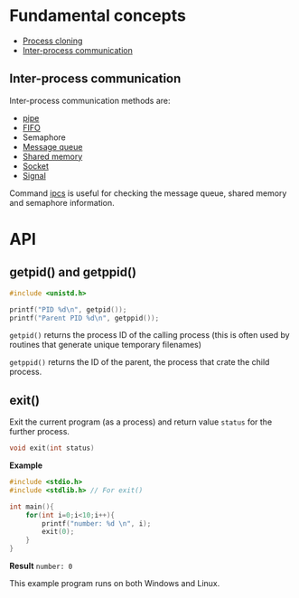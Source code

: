 # Fundamental concepts

* [Process cloning](Process%20cloning)
* [Inter-process communication](#inter-process-communication)

## Inter-process communication

Inter-process communication methods are:
* [pipe](https://github.com/TranPhucVinh/C/blob/master/Physical%20layer/File%20IO/pipe.md)
* [FIFO](../File%20IO/FIFO)
* Semaphore
* [Message queue](Message%20queue)
* [Shared memory](Shared%20memory)
* [Socket](https://github.com/TranPhucVinh/C/tree/master/Application%20layer/TCP)
* [Signal](https://github.com/TranPhucVinh/C/tree/master/Physical%20layer/Signal)

Command [ipcs](https://github.com/TranPhucVinh/Linux-Shell/blob/master/Physical%20layer/Process/System%20V%20IPC.md#ipcs) is useful for checking the message queue, shared memory and semaphore information.

# API

## getpid() and getppid()

```c
#include <unistd.h>

printf("PID %d\n", getpid());
printf("Parent PID %d\n", getppid());
```
``getpid()`` returns the process ID of the calling process (this is often used by routines that generate unique temporary filenames)

``getppid()`` returns the ID of the parent, the process that crate the child process.

## exit()

Exit the current program (as a process) and return value ``status`` for the further process.

```c
void exit(int status) 
```

**Example**

```c
#include <stdio.h>
#include <stdlib.h> // For exit()

int main(){
	for(int i=0;i<10;i++){
		printf("number: %d \n", i);
		exit(0);
	}
}
```

**Result** ``number: 0 ``

This example program runs on both Windows and Linux.
